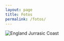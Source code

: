 ```yaml
---
layout: page
title: Fotos
permalink: /fotos/
---
```


![England Jurrasic Coast](/fotos/Jurrasic_Coast.jpg)

<!-- ### © by Alexander Hauser -->